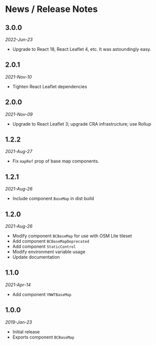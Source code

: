 # News / Release Notes

## 3.0.0

*2022-Jun-23*

- Upgrade to React 18, React Leaflet 4, etc. It was astoundingly easy.

## 2.0.1

*2021-Nov-10*

- Tighten React Leaflet dependencies

## 2.0.0

*2021-Nov-09*

- Upgrade to React Leaflet 3; upgrade CRA infrastructure; use Rollup


## 1.2.2

*2021-Aug-27*

- Fix `mapRef` prop of base map components.

## 1.2.1

*2021-Aug-26*

- Include component `BaseMap` in dist build

## 1.2.0 

*2021-Aug-26*

- Modify component `BCBaseMap` for use with OSM Lite tileset
- Add component `BCBaseMapDeprecated`
- Add component `StaticControl`
- Modify environment variable usage
- Update documentation

## 1.1.0 

*2021-Apr-14*

- Add component `YNWTBaseMap`

## 1.0.0 

*2019-Jan-23*

- Initial release
- Exports component `BCBaseMap`
